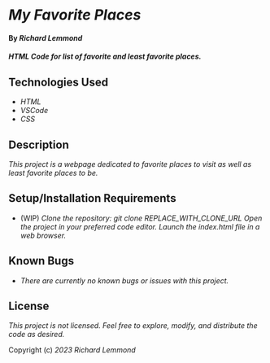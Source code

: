 # _My Favorite Places_

#### By _**Richard Lemmond**_

#### _HTML Code for list of favorite and least favorite places._

## Technologies Used

* _HTML_
* _VSCode_
* _CSS_

## Description

_This project is a webpage dedicated to favorite places to visit as well as least favorite places to be._

## Setup/Installation Requirements

* (WIP) _Clone the repository: git clone REPLACE_WITH_CLONE_URL_
_Open the project in your preferred code editor._
_Launch the index.html file in a web browser._



## Known Bugs

* _There are currently no known bugs or issues with this project._

## License

_This project is not licensed. Feel free to explore, modify, and distribute the code as desired._

Copyright (c) _2023_ _Richard Lemmond_

